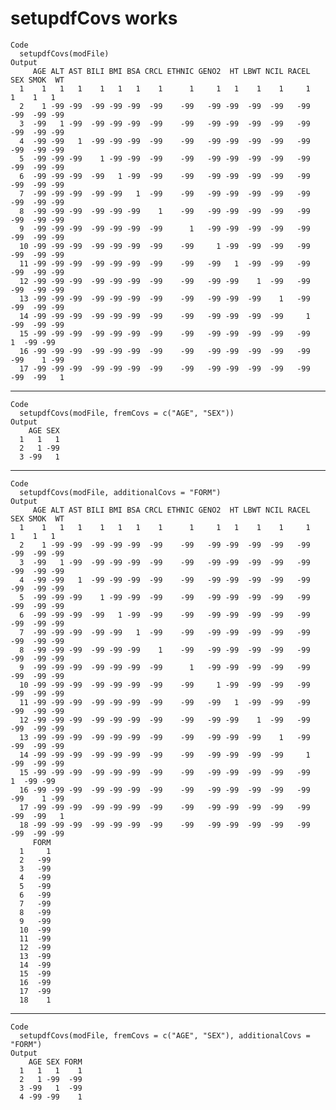 # setupdfCovs works

    Code
      setupdfCovs(modFile)
    Output
         AGE ALT AST BILI BMI BSA CRCL ETHNIC GENO2  HT LBWT NCIL RACEL SEX SMOK  WT
      1    1   1   1    1   1   1    1      1     1   1    1    1     1   1    1   1
      2    1 -99 -99  -99 -99 -99  -99    -99   -99 -99  -99  -99   -99 -99  -99 -99
      3  -99   1 -99  -99 -99 -99  -99    -99   -99 -99  -99  -99   -99 -99  -99 -99
      4  -99 -99   1  -99 -99 -99  -99    -99   -99 -99  -99  -99   -99 -99  -99 -99
      5  -99 -99 -99    1 -99 -99  -99    -99   -99 -99  -99  -99   -99 -99  -99 -99
      6  -99 -99 -99  -99   1 -99  -99    -99   -99 -99  -99  -99   -99 -99  -99 -99
      7  -99 -99 -99  -99 -99   1  -99    -99   -99 -99  -99  -99   -99 -99  -99 -99
      8  -99 -99 -99  -99 -99 -99    1    -99   -99 -99  -99  -99   -99 -99  -99 -99
      9  -99 -99 -99  -99 -99 -99  -99      1   -99 -99  -99  -99   -99 -99  -99 -99
      10 -99 -99 -99  -99 -99 -99  -99    -99     1 -99  -99  -99   -99 -99  -99 -99
      11 -99 -99 -99  -99 -99 -99  -99    -99   -99   1  -99  -99   -99 -99  -99 -99
      12 -99 -99 -99  -99 -99 -99  -99    -99   -99 -99    1  -99   -99 -99  -99 -99
      13 -99 -99 -99  -99 -99 -99  -99    -99   -99 -99  -99    1   -99 -99  -99 -99
      14 -99 -99 -99  -99 -99 -99  -99    -99   -99 -99  -99  -99     1 -99  -99 -99
      15 -99 -99 -99  -99 -99 -99  -99    -99   -99 -99  -99  -99   -99   1  -99 -99
      16 -99 -99 -99  -99 -99 -99  -99    -99   -99 -99  -99  -99   -99 -99    1 -99
      17 -99 -99 -99  -99 -99 -99  -99    -99   -99 -99  -99  -99   -99 -99  -99   1

---

    Code
      setupdfCovs(modFile, fremCovs = c("AGE", "SEX"))
    Output
        AGE SEX
      1   1   1
      2   1 -99
      3 -99   1

---

    Code
      setupdfCovs(modFile, additionalCovs = "FORM")
    Output
         AGE ALT AST BILI BMI BSA CRCL ETHNIC GENO2  HT LBWT NCIL RACEL SEX SMOK  WT
      1    1   1   1    1   1   1    1      1     1   1    1    1     1   1    1   1
      2    1 -99 -99  -99 -99 -99  -99    -99   -99 -99  -99  -99   -99 -99  -99 -99
      3  -99   1 -99  -99 -99 -99  -99    -99   -99 -99  -99  -99   -99 -99  -99 -99
      4  -99 -99   1  -99 -99 -99  -99    -99   -99 -99  -99  -99   -99 -99  -99 -99
      5  -99 -99 -99    1 -99 -99  -99    -99   -99 -99  -99  -99   -99 -99  -99 -99
      6  -99 -99 -99  -99   1 -99  -99    -99   -99 -99  -99  -99   -99 -99  -99 -99
      7  -99 -99 -99  -99 -99   1  -99    -99   -99 -99  -99  -99   -99 -99  -99 -99
      8  -99 -99 -99  -99 -99 -99    1    -99   -99 -99  -99  -99   -99 -99  -99 -99
      9  -99 -99 -99  -99 -99 -99  -99      1   -99 -99  -99  -99   -99 -99  -99 -99
      10 -99 -99 -99  -99 -99 -99  -99    -99     1 -99  -99  -99   -99 -99  -99 -99
      11 -99 -99 -99  -99 -99 -99  -99    -99   -99   1  -99  -99   -99 -99  -99 -99
      12 -99 -99 -99  -99 -99 -99  -99    -99   -99 -99    1  -99   -99 -99  -99 -99
      13 -99 -99 -99  -99 -99 -99  -99    -99   -99 -99  -99    1   -99 -99  -99 -99
      14 -99 -99 -99  -99 -99 -99  -99    -99   -99 -99  -99  -99     1 -99  -99 -99
      15 -99 -99 -99  -99 -99 -99  -99    -99   -99 -99  -99  -99   -99   1  -99 -99
      16 -99 -99 -99  -99 -99 -99  -99    -99   -99 -99  -99  -99   -99 -99    1 -99
      17 -99 -99 -99  -99 -99 -99  -99    -99   -99 -99  -99  -99   -99 -99  -99   1
      18 -99 -99 -99  -99 -99 -99  -99    -99   -99 -99  -99  -99   -99 -99  -99 -99
         FORM
      1     1
      2   -99
      3   -99
      4   -99
      5   -99
      6   -99
      7   -99
      8   -99
      9   -99
      10  -99
      11  -99
      12  -99
      13  -99
      14  -99
      15  -99
      16  -99
      17  -99
      18    1

---

    Code
      setupdfCovs(modFile, fremCovs = c("AGE", "SEX"), additionalCovs = "FORM")
    Output
        AGE SEX FORM
      1   1   1    1
      2   1 -99  -99
      3 -99   1  -99
      4 -99 -99    1

